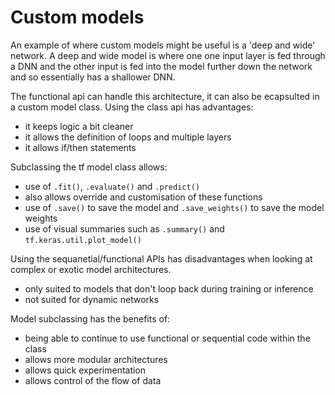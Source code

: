 # Custom models
An example of where custom models might be useful is a 'deep and wide' network. A deep and wide model is where one one input layer is fed through a DNN and the other input is fed into the model further down the network and so essentially has a shallower DNN.

The functional api can handle this architecture, it can also be ecapsulted in a custom model class. Using the class api has advantages:
* it keeps logic a bit cleaner
* it allows the definition of loops and multiple layers
* it allows if/then statements

Subclassing the tf model class allows:
* use of `.fit()`, `.evaluate()` and `.predict()`
* also allows override and customisation of these functions
* use of `.save()` to save the model and `.save_weights()` to save the model weights
* use of visual summaries such as `.summary()` and `tf.keras.util.plot_model()`

Using the sequanetial/functional APIs has disadvantages when looking at complex or exotic model architectures.
* only suited to models that don't loop back during training or inference
* not suited for dynamic networks

Model subclassing has the benefits of:
* being able to continue to use functional or sequential code within the class
* allows more modular architectures
* allows quick experimentation
* allows control of the flow of data  
